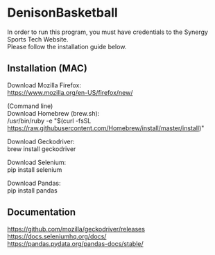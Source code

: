 # DenisonBasketball

In order to run this program, you must have credentials to the Synergy Sports Tech Website.  <br/>
Please follow the installation guide below.

## Installation (MAC)

Download Mozilla Firefox: <br/>
https://www.mozilla.org/en-US/firefox/new/

(Command line) <br/>
Download Homebrew (brew.sh): <br/>
/usr/bin/ruby -e "$(curl -fsSL https://raw.githubusercontent.com/Homebrew/install/master/install)"

Download Geckodriver: <br/>
brew install geckodriver

Download Selenium:<br/>
pip install selenium

Download Pandas:<br/>
pip install pandas 

## Documentation
https://github.com/mozilla/geckodriver/releases <br/>
https://docs.seleniumhq.org/docs/ <br/>
https://pandas.pydata.org/pandas-docs/stable/
